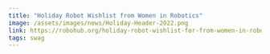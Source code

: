 ```yaml
---
title: "Holiday Robot Wishlist from Women in Robotics"
image: /assets/images/news/Holiday-Header-2022.png
link: https://robohub.org/holiday-robot-wishlist-for-from-women-in-robotics/
tags: swag
---
```

